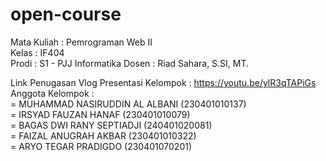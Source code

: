 # open-course
Mata Kuliah	: Pemrograman Web II  
Kelas	: IF404  
Prodi	: S1 - PJJ Informatika
Dosen	: Riad Sahara, S.SI, MT.    
  
Link Penugasan Vlog Presentasi Kelompok : https://youtu.be/ylR3qTAPiGs  
Anggota Kelompok :  
=	MUHAMMAD NASIRUDDIN AL ALBANI (230401010137)  
=	IRSYAD FAUZAN HANAF (230401010079)  
=	BAGAS DWI RANY SEPTIADJI (240401020081)  
=	FAIZAL ANUGRAH AKBAR (230401010322)  
=	ARYO TEGAR PRADIGDO (230401070201)  
